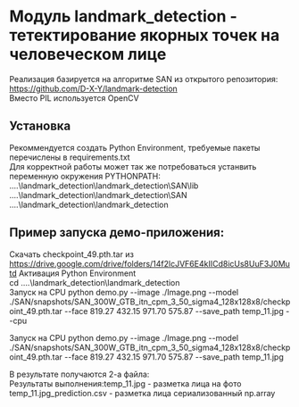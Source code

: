# Модуль landmark_detection - тетектирование якорных точек на человеческом лице
  
Реализация базируется на алгоритме SAN из открытого репозитория: https://github.com/D-X-Y/landmark-detection  
Вместо PIL используется OpenCV  

## Установка 
Рекоммендуется создать Python Environment, требуемые пакеты перечислены в  requirements.txt  
Для корректной работы может так же потребоваться устанвить переменную окружения PYTHONPATH:  
....\landmark_detection\landmark_detection\SAN\lib  
....\landmark_detection\landmark_detection\SAN  
....\landmark_detection\landmark_detection  

## Пример запуска демо-приложения: 
Скачать checkpoint_49.pth.tar из https://drive.google.com/drive/folders/14f2lcJVF6E4kIICd8icUs8UuF3J0Mutd 
Активация Python Environment  
cd ....\landmark_detection\landmark_detection  
Запуск на CPU python demo.py --image ./Image.png --model ./SAN/snapshots/SAN_300W_GTB_itn_cpm_3_50_sigma4_128x128x8/checkpoint_49.pth.tar --face 819.27 432.15 971.70 575.87 --save_path temp_11.jpg --cpu   
  
Запуск на CPU python demo.py --image ./Image.png --model ./SAN/snapshots/SAN_300W_GTB_itn_cpm_3_50_sigma4_128x128x8/checkpoint_49.pth.tar --face 819.27 432.15 971.70 575.87 --save_path temp_11.jpg 
   
В результате получаются 2-а файла:  
Результаты выполнения:temp_11.jpg - разметка лица на фото  
temp_11.jpg_prediction.csv - разметка лица сериализованный np.array
